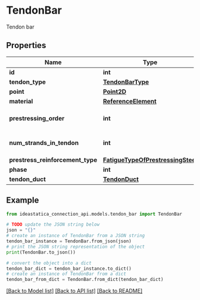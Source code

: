 # TendonBar

Tendon bar

## Properties

Name | Type | Description | Notes
------------ | ------------- | ------------- | -------------
**id** | **int** | Tendon Id | [optional] 
**tendon_type** | [**TendonBarType**](TendonBarType.md) |  | [optional] 
**point** | [**Point2D**](Point2D.md) |  | [optional] 
**material** | [**ReferenceElement**](ReferenceElement.md) |  | [optional] 
**prestressing_order** | **int** | order of tendon prestessing | [optional] 
**num_strands_in_tendon** | **int** | number of ropes in tendon | [optional] 
**prestress_reinforcement_type** | [**FatigueTypeOfPrestressingSteel**](FatigueTypeOfPrestressingSteel.md) |  | [optional] 
**phase** | **int** | Phase | [optional] 
**tendon_duct** | [**TendonDuct**](TendonDuct.md) |  | [optional] 

## Example

```python
from ideastatica_connection_api.models.tendon_bar import TendonBar

# TODO update the JSON string below
json = "{}"
# create an instance of TendonBar from a JSON string
tendon_bar_instance = TendonBar.from_json(json)
# print the JSON string representation of the object
print(TendonBar.to_json())

# convert the object into a dict
tendon_bar_dict = tendon_bar_instance.to_dict()
# create an instance of TendonBar from a dict
tendon_bar_from_dict = TendonBar.from_dict(tendon_bar_dict)
```
[[Back to Model list]](../README.md#documentation-for-models) [[Back to API list]](../README.md#documentation-for-api-endpoints) [[Back to README]](../README.md)


